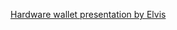 [Hardware wallet presentation by Elvis](https://github.com/bitcoin-ljubljana/meetup/raw/main/presentations/HWWBitcoinLJ-Nov2023.ppsx) 
